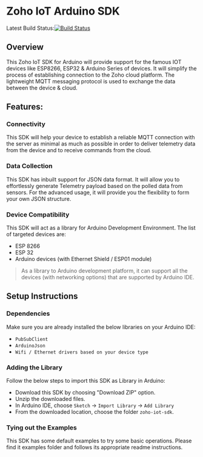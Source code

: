 # Zoho IoT Arduino SDK
Latest Build Status:[![Build Status](http://172.24.151.80:8080/buildStatus/icon?job=ardunio-sdk-commits)](http://172.24.151.80:8080/job/ardunio-sdk-commits/)

## Overview

This Zoho IoT SDK for Arduino will provide support for the famous IOT devices like ESP8266, ESP32 & Arduino Series of devices. It will simplify the process of establishing connection to the Zoho cloud platform. The lightweight MQTT messaging protocol is used to exchange the data between the device & cloud.

## Features:

### Connectivity

This SDK will help your device to establish a reliable MQTT connection with the server as minimal as much as possible in order to deliver telemetry data from the device and to receive commands from the cloud.

### Data Collection

This SDK has inbuilt support for JSON data format. It will allow you to effortlessly generate Telemetry payload based on the polled data from sensors. For the advanced usage, it will provide you the flexibility to form your own JSON structure.

### Device Compatibility

This SDK will act as a library for Arduino Development Environment. The list of targeted devices are:

- ESP 8266
- ESP 32
- Arduino devices (with Ethernet Shield / ESP01 module)

> As a library to Arduino development platform, it can support all the devices (with networking options) that are supported by Arduino IDE.

## Setup Instructions

### Dependencies

Make sure you are already installed the below libraries on your Arduino IDE:

- `PubSubClient`
- `ArduinoJson`
- `Wifi / Ethernet drivers based on your device type`

### Adding the Library

Follow the below steps to import this SDK as Library in Arduino:

- Download this SDK by choosing "Download ZIP" option.
- Unzip the downloaded files.
- In Arduino IDE, choose `Sketch` -> `Import Library` -> `Add Library`
- From the downloaded location, choose the folder `zoho-iot-sdk`.

### Tying out the Examples

This SDK has some default examples to try some basic operations. Please find it examples folder and follows its appropriate readme instructions.
